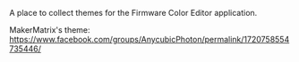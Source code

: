 A place to collect themes for the Firmware Color Editor application.

MakerMatrix's theme:
https://www.facebook.com/groups/AnycubicPhoton/permalink/1720758554735446/
